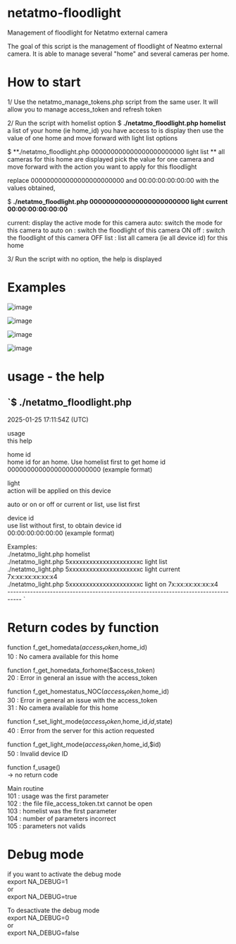 # netatmo-floodlight
Management of floodlight for Netatmo external camera

The goal of this script is the management of floodlight of Neatmo external camera.
It is able to manage several "home" and several cameras per home.

# How to start 
1/ Use the netatmo_manage_tokens.php script from the same user. It will allow you to manage access_token and refresh token
   
2/ Run the script with homelist option
  $ **./netatmo_floodlight.php homelist**
  a list of your home  (ie home_id) you have access to is display
  then
  use the value of one home and move forward with light list options 

  $ **./netatmo_floodlight.php 000000000000000000000000 light list **
  all cameras for this home are displayed 
  pick the value for one camera and move forward with the action you want to apply for this floodlight
  
  replace 000000000000000000000000 and 00:00:00:00:00:00  with the values obtained,

  $ **./netatmo_floodlight.php 000000000000000000000000 light current  00:00:00:00:00:00**

  current: display the active mode for this camera
  auto:  switch the mode for this camera to auto
  on  : switch the floodlight of this camera ON
  off  : switch the floodlight of this camera OFF
  list : list all camera (ie all device id) for this home

3/ Run the script with no option, the help is displayed

# Examples

![image](https://github.com/user-attachments/assets/db2f7a07-2f1a-4d9d-a4ce-4bd560d8e679)

![image](https://github.com/user-attachments/assets/54c410b5-bb13-431c-a691-a62035f05452)

![image](https://github.com/user-attachments/assets/da18a3a5-690f-45d1-9241-1e7a1d4cb2a8)

![image](https://github.com/user-attachments/assets/54df67a3-110a-42db-92df-8817a39fa2cd)
  
# usage - the help

`$ ./netatmo_floodlight.php  
  -----------------------------------------------------------------------------------  
 2025-01-25 17:11:54Z (UTC)                                 
                                                                        
 usage                                                                  
          this help                                                     
                                                                        
 home id                                                                
          home id for an home. Use homelist first to get home id        
          000000000000000000000000 (example format)                     
                                                                        
 light                                                                  
          action will be applied on this device                         
                                                                        
 <light action>                                                         
          auto or on or off or current or list, use list first          
                                                                        
 device id                                                              
          use list without <device id> first, to obtain device id       
          00:00:00:00:00:00 (example format)                            
                                                                        
 Examples:                                                              
 ./netatmo_light.php homelist                                           
 ./netatmo_light.php 5xxxxxxxxxxxxxxxxxxxxxc light list                 
 ./netatmo_light.php 5xxxxxxxxxxxxxxxxxxxxxc light current 7x:xx:xx:xx:xx:x4   
 ./netatmo_light.php 5xxxxxxxxxxxxxxxxxxxxxc light on  7x:xx:xx:xx:xx:x4  
 -----------------------------------------------------------------------------------   `

 # Return codes by function 

function f_get_homedata($access_token,$home_id)  
   10 : No camera available for this home  
  
function f_get_homedata_forhome($access_token)    
   20 : Error in general an issue with the access_token  
          
function f_get_homestatus_NOC($access_token,$home_id)  
   30 : Error in general an issue with the access_token  
   31 : No camera available for this home  
  
function f_set_light_mode($access_token,$home_id,$id,$state)      
   40 : Error from the server for this action requested  
          
function f_get_light_mode($access_token,$home_id,$id)                     
   50 : Invalid device ID  
  
function f_usage()                                        
    -> no return code  
  
Main routine  
   101 : usage was the first parameter  
   102 : the file file_access_token.txt cannot be open  
   103 : homelist was the first parameter   
   104 : number of parameters incorrect  
   105 : parameters not valids  

# Debug mode  
if you want to activate the debug mode   
export  NA_DEBUG=1   
or  
export NA_DEBUG=true  

To desactivate the debug mode  
export  NA_DEBUG=0  
or  
export NA_DEBUG=false  
